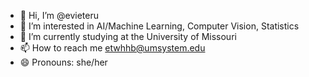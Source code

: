 - 👋 Hi, I’m @evieteru
- 👀 I’m interested in AI/Machine Learning, Computer Vision, Statistics
- 🌱 I’m currently studying at the University of Missouri
- 📫 How to reach me etwhhb@umsystem.edu
- 😄 Pronouns: she/her

<!---
evieteru/evieteru is a ✨ special ✨ repository because its `README.md` (this file) appears on your GitHub profile.
You can click the Preview link to take a look at your changes.
--->
